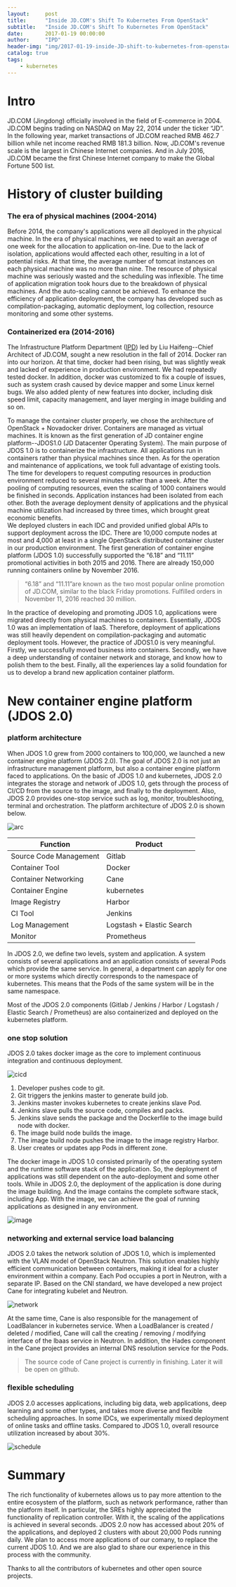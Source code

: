 ```yaml
---
layout:     post
title:      "Inside JD.COM's Shift To Kubernetes From OpenStack"
subtitle:   "Inside JD.COM's Shift To Kubernetes From OpenStack"
date:       2017-01-19 00:00:00
author:     "IPD"
header-img: "img/2017-01-19-inside-JD-shift-to-kubernetes-from-openstack/header.jpg"
catalog: true
tags:
    - kubernetes
---
```



# Intro

JD.COM (Jingdong) officially involved in the field of E-commerce in 2004. JD.COM begins trading on NASDAQ on May 22, 2014 under the ticker “JD”. In the following year, market transactions of JD.COM reached RMB 462.7 billion while net income reached RMB 181.3 billion. Now, JD.COM's revenue scale is the largest in Chinese Internet companies. And in July 2016, JD.COM became the first Chinese Internet company to make the Global Fortune 500 list.

# History of cluster building

### The era of physical machines (2004-2014)

Before 2014, the company's applications were all deployed in the physical machine. In the era of physical machines, we need to wait an average of one week for the allocation to application on-line. Due to the lack of isolation, applications would affected each other, resulting in a lot of potential risks. At that time, the average number of tomcat instances on each physical machine was no more than nine. The resource of physical machine was seriously wasted and the scheduling was inflexible. The time of application migration took hours due to the breakdown of physical machines. And the auto-scaling cannot be achieved. To enhance the efficiency of application deployment, the company has developed such as compilation-packaging, automatic deployment, log collection, resource monitoring and some other systems.

### Containerized era (2014-2016)

The Infrastructure Platform Department ([IPD](https://github.com/ipdcode)) led by Liu Haifeng--Chief Architect of JD.COM, sought a new resolution in the fall of 2014. Docker ran into our horizon. At that time, docker had been rising, but was slightly weak and lacked of experience in production environment. We had repeatedly tested docker. In addition, docker was customized to fix a couple of issues, such as system crash caused by device mapper and some Linux kernel bugs. We also added plenty of new features into docker, including disk speed limit, capacity management, and layer merging in image building and so on.

To manage the container cluster properly, we chose the architecture of OpenStack + Novadocker driver. Containers are managed as virtual machines. It is known as the first generation of JD container engine platform--JDOS1.0 (JD Datacenter Operating System). The main purpose of JDOS 1.0 is to containerize the infrastructure. All applications run in containers rather than physical machines since then. As for the operation and maintenance of applications, we took full advantage of existing tools. The time for developers to request computing resources in production environment reduced to several minutes rather than a week. After the pooling of computing resources, even the scaling of 1000 containers would be finished in seconds. Application instances had been isolated from each other. Both the average deployment density of applications and the physical machine utilization had increased by three times, which brought great economic benefits.  
We deployed clusters in each IDC and provided unified global APIs to support deployment across the IDC. There are 10,000 compute nodes at most and 4,000 at least in a single OpenStack distributed container cluster in our production environment. The first generation of container engine platform (JDOS 1.0) successfully supported the “6.18” and “11.11” promotional activities in both 2015 and 2016. There are already 150,000 running containers online by November 2016.

> “6.18” and “11.11”are known as the two most popular online promotion of JD.COM, similar to the black Friday promotions. Fulfilled orders in November 11, 2016 reached 30 million. 

In the practice of developing and promoting JDOS 1.0, applications were migrated directly from physical machines to containers. Essentially, JDOS 1.0 was an implementation of IaaS. Therefore, deployment of applications was still heavily dependent on compilation-packaging and automatic deployment tools. However, the practice of JDOS1.0 is very meaningful. Firstly, we successfully moved business into containers. Secondly, we have a deep understanding of container network and storage, and know how to polish them to the best. Finally, all the experiences lay a solid foundation for us to develop a brand new application container platform.

# New container engine platform (JDOS 2.0)

### platform architecture

When JDOS 1.0 grew from 2000 containers to 100,000, we launched a new container engine platform (JDOS 2.0). The goal of JDOS 2.0 is not just an infrastructure management platform, but also a container engine platform faced to applications. On the basic of JDOS 1.0 and kubernetes,  JDOS 2.0 integrates the storage and network of JDOS 1.0,  gets through the process of CI/CD from the source to the image, and finally to the deployment. Also, JDOS 2.0 provides one-stop service such as log, monitor, troubleshooting, terminal and orchestration. The platform architecture of JDOS 2.0 is shown below.

![arc](/img/2017-01-19-inside-JD-shift-to-kubernetes-from-openstack/arc.png)

| Function               | Product                   |
| ---------------------- | ------------------------- |
| Source Code Management | Gitlab                    |
| Container Tool         | Docker                    |
| Container Networking   | Cane                      |
| Container Engine       | kubernetes                |
| Image Registry         | Harbor                    |
| CI Tool                | Jenkins                   |
| Log Management         | Logstash + Elastic Search |
| Monitor                | Prometheus                |

In JDOS 2.0, we define two levels, system and application. A system consists of several applications and an application consists of several Pods which provide the same service. In general, a department can apply for one or more systems which directly corresponds to the namespace of kubernetes. This means that the Pods of the same system will be in the same namespace.

Most of the JDOS 2.0 components (Gitlab / Jenkins / Harbor / Logstash / Elastic Search / Prometheus) are also containerized and deployed on the kubernetes platform.

### one stop solution


JDOS 2.0 takes docker image as the core to implement continuous integration and continuous deployment.

![cicd](/img/2017-01-19-inside-JD-shift-to-kubernetes-from-openstack/cicd.png)

1. Developer pushes code to git.
2. Git triggers the jenkins master to generate build job.
3. Jenkins master invokes kubernetes to create jenkins slave Pod.
4. Jenkins slave pulls the source code, compiles and packs.
5. Jenkins slave sends the package and the Dockerfile to the image build node with docker.
6. The image build node builds the image.
7. The image build node pushes the image to the image registry Harbor.
8. User creates or updates app Pods in different zone.

The docker image in JDOS 1.0 consisted primarily of the operating system and the runtime software stack of the application. So, the deployment of applications was still dependent on the auto-deployment and some other tools. While in JDOS 2.0, the deployment of the application is done during the image building. And the image contains the complete software stack, including App. With the image, we can achieve the goal of running applications as designed in any environment.

![image](/img/2017-01-19-inside-JD-shift-to-kubernetes-from-openstack/image.png)

### networking and external service load balancing

JDOS 2.0 takes the network solution of JDOS 1.0, which is implemented with the VLAN model of OpenStack Neutron. This solution enables highly efficient communication between containers, making it ideal for a cluster environment within a company. Each Pod occupies a port in Neutron, with a separate IP. Based on the CNI standard, we have developed a new project Cane for integrating kubelet and Neutron.


![network](/img/2017-01-19-inside-JD-shift-to-kubernetes-from-openstack/network.png)

At the same time, Cane is also responsible for the management of LoadBalancer in kubernetes service. When a LoadBalancer is created / deleted / modified, Cane will call the creating / removing / modifying interface of the lbaas service in Neutron.  In addition, the Hades component in the Cane project provides an internal DNS resolution service for the Pods.

>  The source code of Cane project is currently in finishing. Later it will be open on github.

### flexible scheduling

JDOS 2.0 accesses applications, including big data, web applications, deep learning and some other types, and takes more diverse and flexible scheduling approaches. In some IDCs, we experimentally mixed deployment of online tasks and offline tasks. Compared to JDOS 1.0, overall resource utilization increased by about 30%.

![schedule](/img/2017-01-19-inside-JD-shift-to-kubernetes-from-openstack/schedule.png)

# Summary

The rich functionality of kubernetes allows us to pay more attention to the entire ecosystem of the platform, such as network performance, rather than the platform itself. In particular, the SREs highly appreciated the functionality of replication controller. With it, the scaling of the applications is achieved in several seconds. JDOS 2.0 now has accessed about 20% of the applications, and deployed 2 clusters with about 20,000 Pods running daily. We plan to access more applications of our comany, to replace the current JDOS 1.0. And we are also glad to share our experience in this process with the community.

Thanks to all the contributors of kubernetes and other open source projects.



